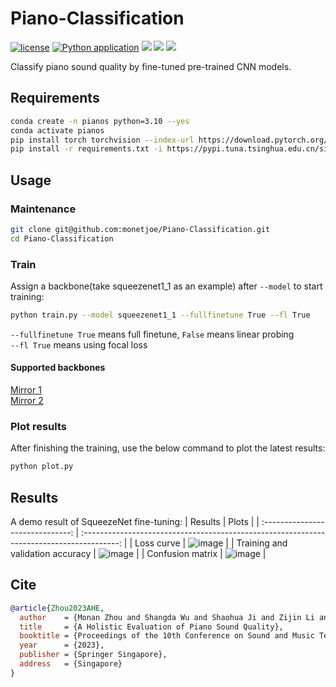 # Piano-Classification
[![license](https://img.shields.io/github/license/monetjoe/Piano-Classification.svg)](https://github.com/monetjoe/Piano-Classification/blob/master/LICENSE)
[![Python application](https://github.com/monetjoe/Piano-Classification/actions/workflows/python-app.yml/badge.svg?branch=main)](https://github.com/monetjoe/Piano-Classification/actions/workflows/python-app.yml)
[![](https://img.shields.io/badge/HuggingFace-pianos-ffd21e.svg)](https://huggingface.co/spaces/ccmusic-database/pianos)
[![](https://img.shields.io/badge/ModelScope-pianos-624aff.svg)](https://www.modelscope.cn/studios/ccmusic-database/pianos)
[![](https://img.shields.io/badge/arxiv-2310.04722-b31b1b.svg)](https://arxiv.org/pdf/2310.04722.pdf)

Classify piano sound quality by fine-tuned pre-trained CNN models.

## Requirements
```bash
conda create -n pianos python=3.10 --yes
conda activate pianos
pip install torch torchvision --index-url https://download.pytorch.org/whl/cu113
pip install -r requirements.txt -i https://pypi.tuna.tsinghua.edu.cn/simple
```

## Usage
### Maintenance
```bash
git clone git@github.com:monetjoe/Piano-Classification.git
cd Piano-Classification
```

### Train
Assign a backbone(take squeezenet1_1 as an example) after `--model` to start training:
```bash
python train.py --model squeezenet1_1 --fullfinetune True --fl True
```
`--fullfinetune True` means full finetune, `False` means linear probing<br>
`--fl True` means using focal loss

#### Supported backbones
<a href="https://huggingface.co/datasets/monetjoe/cv_backbones" target="_blank">Mirror 1</a><br>
<a href="https://www.modelscope.cn/datasets/monetjoe/cv_backbones/dataPeview" target="_blank">Mirror 2</a>

### Plot results
After finishing the training, use the below command to plot the latest results:
```bash
python plot.py
```

## Results
A demo result of SqueezeNet fine-tuning:
|             Results              |                                           Plots                                           |
| :------------------------------: | :---------------------------------------------------------------------------------------: |
|            Loss curve            | ![image](https://github.com/user-attachments/assets/f6893fdd-9315-44c7-850f-6a29ebdc8c15) |
| Training and validation accuracy | ![image](https://github.com/user-attachments/assets/07c7fb83-156c-40f8-9372-f96a818eeb39) |
|         Confusion matrix         | ![image](https://github.com/user-attachments/assets/284b82e5-bb45-44f1-8bdc-7d2832d3e6c3) |

## Cite
```bibtex
@article{Zhou2023AHE,
  author    = {Monan Zhou and Shangda Wu and Shaohua Ji and Zijin Li and Wei Li},
  title     = {A Holistic Evaluation of Piano Sound Quality},
  booktitle = {Proceedings of the 10th Conference on Sound and Music Technology (CSMT)},
  year      = {2023},
  publisher = {Springer Singapore},
  address   = {Singapore}
}
```
